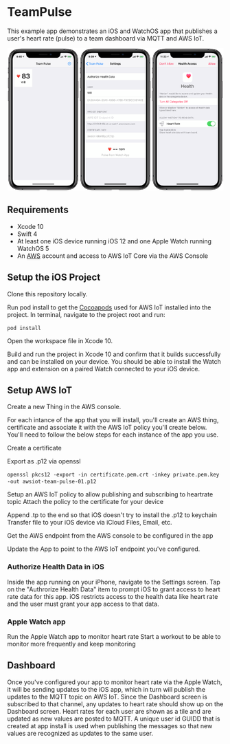 # TeamPulse
This example app demonstrates an iOS and WatchOS app that publishes a user's heart rate (pulse) to a team dashboard via MQTT and AWS IoT.

<div style="content: '';display: table; clear: both;">
  <div style="float: left; width: 33.33%;">
    <img class="screenshot" src="Images/team-pulse-dashboard-screen-shot.PNG">
  </div>
  <div style="float: left; width: 33.33%;">
    <img class="screenshot" src="Images/team-pulse-settings-screen-shot.PNG">
  </div>
  <div style="float: left; width: 33.33%;">
    <img class="screenshot" src="Images/team-pulse-health-screen-shot.PNG">
  </div>
</div>



## Requirements
* Xcode 10
* Swift 4
* At least one iOS device running iOS 12 and one Apple Watch running WatchOS 5
* An [AWS](http://aws.amazon.com) account and access to AWS IoT Core via the AWS Console

## Setup the iOS Project
Clone this repository locally.

Run pod install to get the [Cocoapods](http://www.cocoapods.org) used for AWS IoT installed into the project.  In terminal, navigate to the project root and run:
```
pod install
```

Open the workspace file in Xcode 10.

Build and run the project in Xcode 10 and confirm that it builds successfully and can be installed on your device.  You should be able to install the Watch app and extension on a paired Watch connected to your iOS device.

## Setup AWS IoT
Create a new Thing in the AWS console. 

For each intance of the app that you will install, you'll create an AWS thing, certificate and associate it with the AWS IoT policy you'll create below.  You'll need to follow the below steps for each instance of the app you use.

Create a certificate

Export as .p12 via openssl

```
openssl pkcs12 -export -in certificate.pem.crt -inkey private.pem.key -out awsiot-team-pulse-01.p12
```

Setup an AWS IoT policy to allow publishing and subscribing to heartrate topic
Attach the policy to the certificate for your device


Append .tp to the end so that iOS doesn't try to install the .p12 to keychain
Transfer file to your iOS device via iCloud Files, Email, etc.

Get the AWS endpoint from the AWS console to be configured in the app

Update the App to point to the AWS IoT endpoint you've configured.

### Authorize Health Data in iOS

Inside the app running on your iPhone, navigate to the Settings screen.  Tap on the "Authrorize Health Data" item to prompt iOS to grant access to heart rate data for this app.  iOS restricts access to the health data like heart rate and the user must grant your app access to that data.

### Apple Watch app
Run the Apple Watch app to monitor heart rate
Start a workout to be able to monitor more frequently and keep monitoring

## Dashboard

Once you've configured your app to monitor heart rate via the Apple Watch, it will be sending updates to the iOS app, which in turn will publish the updates to the MQTT topic on AWS IoT.  Since the Dashboard screen is subscribed to that channel, any updates to heart rate should show up on the Dashboard screen.  Heart rates for each user are shown as a tile and are updated as new values are posted to MQTT.  A unique user id GUIDD that is created at app install is used when publishing the messages so that new values are recognized as updates to the same user.